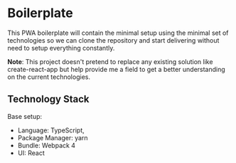 # Boilerplate

This PWA boilerplate will contain the minimal setup using the minimal set of technologies so 
we can clone the repository and start delivering without need to setup everything constantly. 

**Note**: This project doesn't pretend to replace any existing solution like create-react-app but help provide me a 
field to get a better understanding on the current technologies.

## Technology Stack

Base setup: 
- Language: TypeScript, 
- Package Manager: yarn
- Bundle: Webpack 4
- UI: React
